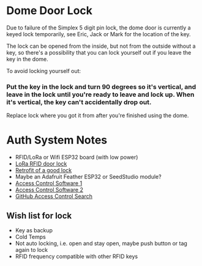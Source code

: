 # Dome Door Lock

Due to failure of the Simplex 5 digit pin lock, the dome door is currently a keyed lock temporarily, see Eric, Jack or Mark for the location of the key.

The lock can be opened from the inside, but not from the outside without a key, so there's a possibility that you can lock yourself out if you leave the key in the dome.

To avoid locking yourself out:

### Put the key in the lock and turn 90 degrees so it's vertical, and leave in the lock until you're ready to leave and lock up.  When it's vertical, the key can't accidentally drop out.

Replace lock where you got it from after you're finished using the dome.
	
# Auth System Notes

* RFID/LoRa or Wifi ESP32 board (with low power)
* [LoRa RFID door lock](https://www.google.com/search?q=LoRa+RFID+door+lock&client=safari&sca_esv=f4c7e32cb0632b69&rls=en&udm=2&biw=1730&bih=1162&ei=iUUyZ9fLNNHg0PEP37DVuA0&ved=0ahUKEwiXtMus7dSJAxVRMDQIHV9YFdcQ4dUDCBA&uact=5&oq=LoRa+RFID+door+lock&gs_lp=EgNpbWciE0xvUmEgUkZJRCBkb29yIGxvY2tIqkxQ3iFYq0twBHgAkAEAmAGOAaABmxKqAQQ4LjE0uAEDyAEA-AEBmAIQoAK5C8ICChAAGIAEGEMYigXCAgsQABiABBixAxiDAcICCBAAGIAEGLEDwgIOEAAYgAQYsQMYgwEYigXCAg0QABiABBixAxhDGIoFwgIQEAAYgAQYsQMYQxiDARiKBcICBRAAGIAEwgIHEAAYgAQYCsICChAAGIAEGLEDGArCAg0QABiABBixAxiDARgKwgIGEAAYCBgewgIEEAAYHpgDAIgGAZIHBDUuMTGgB_U2&sclient=img#vhid=KWlReoWdkcttRM&vssid=mosaic)
* [Retrofit of a good lock](https://www.youtube.com/watch?v=s3hV19naMkk)
* Maybe an Adafruit Feather ESP32 or SeedStudio module?
* [Access Control Software 1](https://github.com/leosac/access-control)
* [Access Control Software 2](https://github.com/esprfid/esp-rfid)
* [GitHub Access Control Search](https://github.com/search?q=rfid+access+control&type=repositories&p=1)

## Wish list for lock

* Key as backup
* Cold Temps
* Not auto locking, i.e. open and stay open, maybe push button or tag again to lock
* RFID frequency compatible with other RFID keys
